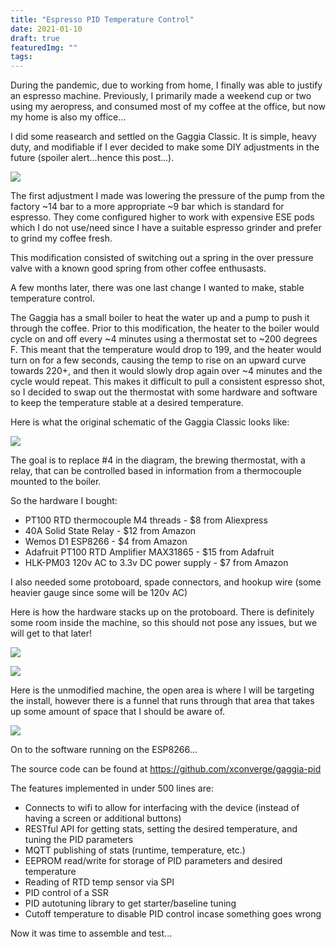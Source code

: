 ```yaml
---
title: "Espresso PID Temperature Control"
date: 2021-01-10
draft: true
featuredImg: ""
tags: 
---
```


During the pandemic, due to working from home, I finally was able to justify an espresso machine. Previously, I primarily made a weekend cup or two using my aeropress, and consumed most of my coffee at the office, but now my home is also my office...

I did some reasearch and settled on the Gaggia Classic. It is simple, heavy duty, and modifiable if I ever decided to make some DIY adjustments in the future (spoiler alert...hence this post...).

![](gaggiaclassic.jpg)

The first adjustment I made was lowering the pressure of the pump from the factory ~14 bar to a more appropriate ~9 bar which is standard for espresso. They come configured higher to work with expensive ESE pods which I do not use/need since I have a suitable espresso grinder and prefer to grind my coffee fresh.

This modification consisted of switching out a spring in the over pressure valve with a known good spring from other coffee enthusasts.

A few months later, there was one last change I wanted to make, stable temperature control.

The Gaggia has a small boiler to heat the water up and a pump to push it through the coffee. Prior to this modification, the heater to the boiler would cycle on and off every ~4 minutes using a thermostat set to ~200 degrees F. This meant that the temperature would drop to 199, and the heater would turn on for a few seconds, causing the temp to rise on an upward curve towards 220+, and then it would slowly drop again over ~4 minutes and the cycle would repeat. This makes it difficult to pull a consistent espresso shot, so I decided to swap out the thermostat with some hardware and software to keep the temperature stable at a desired temperature.

Here is what the original schematic of the Gaggia Classic looks like:

![](schematic.png)

The goal is to replace #4 in the diagram, the brewing thermostat, with a relay, that can be controlled based in information from a thermocouple mounted to the boiler.

So the hardware I bought:

- PT100 RTD thermocouple M4 threads - $8 from Aliexpress
- 40A Solid State Relay - $12 from Amazon
- Wemos D1 ESP8266 - $4 from Amazon
- Adafruit PT100 RTD Amplifier MAX31865 - $15 from Adafruit
- HLK-PM03 120v AC to 3.3v DC power supply - $7 from Amazon

I also needed some protoboard, spade connectors, and hookup wire (some heavier gauge since some will be 120v AC)

Here is how the hardware stacks up on the protoboard. There is definitely some room inside the machine, so this should not pose any issues, but we will get to that later!

![](circuit_1.jpg)

![](circuit_2.jpg)

Here is the unmodified machine, the open area is where I will be targeting the install, however there is a funnel that runs through that area that takes up some amount of space that I should be aware of.

![](unmodified.jpg)

On to the software running on the ESP8266...

The source code can be found at https://github.com/xconverge/gaggia-pid

The features implemented in under 500 lines are:

- Connects to wifi to allow for interfacing with the device (instead of having a screen or additional buttons)
- RESTful API for getting stats, setting the desired temperature, and tuning the PID parameters
- MQTT publishing of stats (runtime, temperature, etc.)
- EEPROM read/write for storage of PID parameters and desired temperature
- Reading of RTD temp sensor via SPI
- PID control of a SSR
- PID autotuning library to get starter/baseline tuning
- Cutoff temperature to disable PID control incase something goes wrong

Now it was time to assemble and test...
